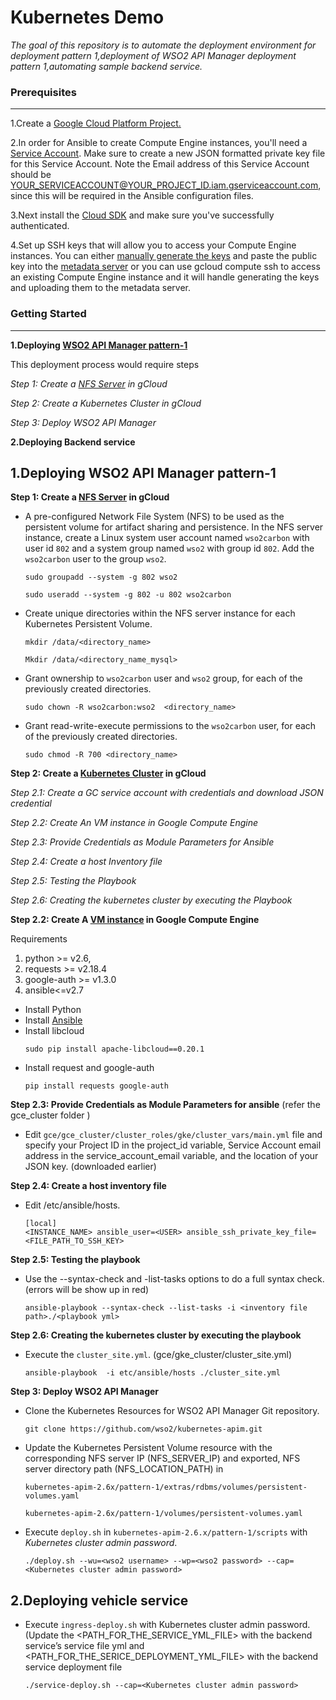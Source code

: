 # Kubernetes Demo
*The goal of this repository is to automate the deployment environment for deployment pattern 1,deployment of WSO2 API Manager deployment pattern 1,automating sample backend service.*

### Prerequisites
-----

1.Create a [Google Cloud Platform Project.](https://console.cloud.google.com/projectselector/compute/instances)

2.In order for Ansible to create Compute Engine instances, you'll need a [Service Account](https://cloud.google.com/compute/docs/access/service-accounts#serviceaccount). Make sure to create a new JSON formatted private key file for this Service Account. Note the Email address of this Service Account should be YOUR_SERVICEACCOUNT@YOUR_PROJECT_ID.iam.gserviceaccount.com, since this will be required in the Ansible configuration files.

3.Next  install the [Cloud SDK](https://cloud.google.com/sdk/) and make sure you've successfully authenticated.

4.Set up SSH keys that will allow you to access your Compute Engine instances. You can either [manually generate the keys](https://cloud.google.com/compute/docs/instances/adding-removing-ssh-keys#createsshkeys) and paste the public key into the [metadata server](https://console.cloud.google.com/compute/metadata/sshKeys) or you can use gcloud compute ssh to access an existing Compute Engine instance and it will handle generating the keys and uploading them to the metadata server.
### Getting Started
------
**1.Deploying [WSO2 API Manager pattern-1]((https://github.com/wso2/kubernetes-apim/blob/master/pattern-1/README.md))**
    
 This deployment process would require steps   
 
*Step 1: Create a [NFS Server](https://cloud.google.com/marketplace/docs/single-node-fileserver) in gCloud*

*Step 2: Create a Kubernetes Cluster in gCloud*

*Step 3: Deploy WSO2 API Manager*


**2.Deploying Backend service**

## **1.Deploying WSO2 API Manager pattern-1**


 **Step 1: Create a [NFS Server](https://cloud.google.com/marketplace/docs/single-node-fileserver) in gCloud**
- A pre-configured Network File System (NFS) to be used as the persistent volume for artifact sharing and persistence. In the NFS server instance, create a Linux system user account named `wso2carbon` with user id `802` and a system group named `wso2` with group id `802`. Add the `wso2carbon` user to the group `wso2`.
  ```
  sudo groupadd --system -g 802 wso2
  ```
  ```
  sudo useradd --system -g 802 -u 802 wso2carbon
  ```
- Create unique directories within the NFS server instance for each Kubernetes Persistent Volume.
  ```
  mkdir /data/<directory_name>
  ```
  ```
  Mkdir /data/<directory_name_mysql>
  ```

- Grant ownership to `wso2carbon` user and `wso2` group, for each of the previously created directories.
  ```
  sudo chown -R wso2carbon:wso2  <directory_name>
  ```
- Grant read-write-execute permissions to the `wso2carbon` user, for each of the previously created directories. 
  ```
  sudo chmod -R 700 <directory_name>
  ```
  
**Step 2: Create a [Kubernetes Cluster](https://docs.ansible.com/ansible/latest/modules/gcp_container_cluster_module.html) in gCloud**

   *Step 2.1: Create a GC service account with credentials and download JSON credential*
    
   *Step 2.2: Create An VM instance in Google Compute Engine*
    
   *Step 2.3: Provide Credentials as Module Parameters for Ansible*
    
   *Step 2.4: Create a host Inventory file*
    
   *Step 2.5: Testing the Playbook*
    
   *Step 2.6: Creating the kubernetes cluster by executing the Playbook*
    
    
   **Step 2.2: Create A [VM instance](https://cloud.google.com/compute/docs/instances/create-start-instance) in Google Compute Engine**
   
 Requirements
  1. python >= v2.6,
  2. requests >= v2.18.4
  3. google-auth >= v1.3.0
  4. ansible<=v2.7

- Install Python
- Install [Ansible](https://docs.ansible.com/ansible/latest/installation_guide/intro_installation.html)
- Install libcloud
  ```
  sudo pip install apache-libcloud==0.20.1
  ```
- Install request and google-auth
  ```
  pip install requests google-auth
  ```
**Step 2.3: Provide Credentials as Module Parameters for ansible**
(refer the gce_cluster folder )
- Edit `gce/gce_cluster/cluster_roles/gke/cluster_vars/main.yml`  file and specify your Project ID in the project_id variable, Service Account email address in the service_account_email variable, and the location of your JSON key. (downloaded earlier) 
    
**Step 2.4: Create a host inventory file**
- Edit /etc/ansible/hosts.
  ```
  [local]
  <INSTANCE_NAME> ansible_user=<USER> ansible_ssh_private_key_file=<FILE_PATH_TO_SSH_KEY>
   ```
**Step 2.5: Testing the playbook**
- Use the --syntax-check and -list-tasks options to do a full syntax check.(errors will be show up in red)
   ```
  ansible-playbook --syntax-check --list-tasks -i <inventory file path>./<playbook yml>
   ```
**Step 2.6: Creating the kubernetes cluster by executing the playbook**
- Execute the `cluster_site.yml`. (gce/gke_cluster/cluster_site.yml)
  ```
  ansible-playbook  -i etc/ansible/hosts ./cluster_site.yml
  ```
 **Step 3: Deploy WSO2 API Manager**
- Clone the Kubernetes Resources for WSO2 API Manager Git repository.
   ```
   git clone https://github.com/wso2/kubernetes-apim.git
   ```
- Update the Kubernetes Persistent Volume resource with the corresponding NFS server IP (NFS_SERVER_IP) and exported, NFS server directory path (NFS_LOCATION_PATH) in

    `kubernetes-apim-2.6x/pattern-1/extras/rdbms/volumes/persistent-volumes.yaml`
    
    `kubernetes-apim-2.6x/pattern-1/volumes/persistent-volumes.yaml`

- Execute `deploy.sh` in `kubernetes-apim-2.6.x/pattern-1/scripts` with *Kubernetes cluster admin password*.
  ```
  ./deploy.sh --wu=<wso2 username> --wp=<wso2 password> --cap=<Kubernetes cluster admin password>
  ```
  
  
## **2.Deploying vehicle service**

- Execute `ingress-deploy.sh` with Kubernetes cluster admin password.
(Update the <PATH_FOR_THE_SERVICE_YML_FILE> with the backend service’s service file yml and <PATH_FOR_THE_SERICE_DEPLOYMENT_YML_FILE> with the backend service deployment file
  ```
  ./service-deploy.sh --cap=<Kubernetes cluster admin password>
  ```




















